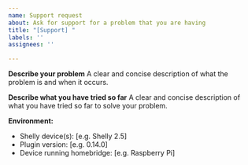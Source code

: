 ```yaml
---
name: Support request
about: Ask for support for a problem that you are having
title: "[Support] "
labels: ''
assignees: ''

---
```


**Describe your problem**
A clear and concise description of what the problem is and when it occurs.

**Describe what you have tried so far**
A clear and concise description of what you have tried so far to solve your problem.

**Environment:**
 - Shelly device(s): [e.g. Shelly 2.5]
 - Plugin version: [e.g. 0.14.0]
 - Device running homebridge: [e.g. Raspberry Pi]
